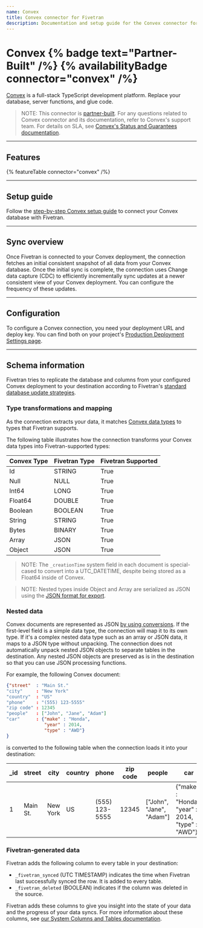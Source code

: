 ```yaml
---
name: Convex
title: Convex connector for Fivetran
description: Documentation and setup guide for the Convex connector for Fivetran
---
```


# Convex {% badge text="Partner-Built" /%} {% availabilityBadge connector="convex" /%}

[Convex](https://convex.dev) is a full-stack TypeScript development platform. Replace your database, server functions, and glue code.

> NOTE: This connector is [partner-built](/docs/partner-built-program). For any questions related to Convex connector and its documentation, refer to Convex's support team. For details on SLA, see [Convex's Status and Guarantees documentation](https://docs.convex.dev/production/state). 

----

## Features

{% featureTable connector="convex" /%}

---

## Setup guide

Follow the [step-by-step Convex setup guide](/docs/connectors/databases/convex/setup-guide) to connect your Convex database with Fivetran.

---

## Sync overview

Once Fivetran is connected to your Convex deployment, the connection fetches an initial consistent snapshot of all data from your Convex database. Once the initial sync is complete, the connection uses Change data capture (CDC) to efficiently incrementally sync updates at a newer consistent view of your Convex deployment. You can configure the frequency of these updates.

---

## Configuration

To configure a Convex connection, you need your deployment URL and deploy key. You can find both on your project's [Production Deployment Settings page](https://docs.convex.dev/dashboard/deployments/deployment-settings).

---

## Schema information

Fivetran tries to replicate the database and columns from your configured Convex deployment to your destination according to Fivetran's [standard database update strategies](/docs/connectors/databases#transformationandmappingoverview).

### Type transformations and mapping

As the connection extracts your data, it matches [Convex data types](https://docs.convex.dev/database/types) to types that Fivetran supports.

The following table illustrates how the connection transforms your Convex data types into Fivetran-supported types:

| Convex Type | Fivetran Type | Fivetran Supported |
| ----------- | ------------- | ------------------ |
| Id          | STRING        | True               |
| Null        | NULL          | True               |
| Int64       | LONG          | True               |
| Float64     | DOUBLE        | True               |
| Boolean     | BOOLEAN       | True               |
| String      | STRING        | True               |
| Bytes       | BINARY        | True               |
| Array       | JSON          | True               |
| Object      | JSON          | True               |

> NOTE: The `_creationTime` system field  in each document is special-cased to convert into a UTC_DATETIME, despite being stored as a Float64 inside of Convex.

> NOTE: Nested types inside Object and Array are serialized as JSON using the [JSON format for export](https://docs.convex.dev/database/types).

### Nested data

Convex documents are represented as JSON [by using conversions](https://docs.convex.dev/database/types). If the first-level field is a simple data type, the connection will map it to its own type. If it's a complex nested data type such as an array or JSON data, it maps to a JSON type without unpacking. The connection does not automatically unpack nested JSON objects to separate tables in the destination. Any nested JSON objects are preserved as is in the destination so that you can use JSON processing functions.

For example, the following Convex document:

```json
{"street"  : "Main St."
"city"     : "New York"
"country"  : "US"
"phone"    : "(555) 123-5555"
"zip code" : 12345
"people"   : ["John", "Jane", "Adam"]
"car"      : {"make" : "Honda",
              "year" : 2014,
              "type" : "AWD"}
}
```

is converted to the following table when the connection loads it into your destination:

| \_id | street   | city     | country | phone          | zip code | people                   | car                                               |
| ---- | -------- | -------- | ------- | -------------- | -------- | ------------------------ | ------------------------------------------------- |
| 1    | Main St. | New York | US      | (555) 123-5555 | 12345    | ["John", "Jane", "Adam"] | {"make" : "Honda", "year" : 2014, "type" : "AWD"} |

### Fivetran-generated data

Fivetran adds the following column to every table in your destination:

- `_fivetran_synced` (UTC TIMESTAMP) indicates the time when Fivetran last successfully synced the row. It is added to every table.
- `_fivetran_deleted` (BOOLEAN) indicates if the column was deleted in the source.

Fivetran adds these columns to give you insight into the state of your data and the progress of your data syncs. For more information about these columns, see [our System Columns and Tables documentation](/docs/core-concepts/system-columns-and-tables).
